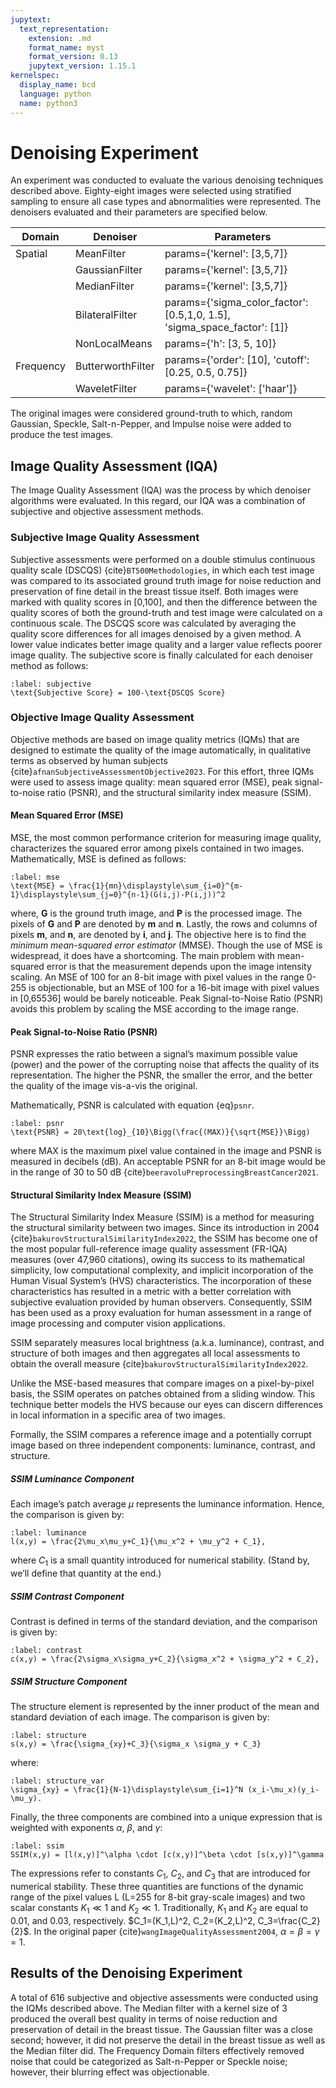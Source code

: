 ```yaml
---
jupytext:
  text_representation:
    extension: .md
    format_name: myst
    format_version: 0.13
    jupytext_version: 1.15.1
kernelspec:
  display_name: bcd
  language: python
  name: python3
---
```

# Denoising Experiment

An experiment was conducted to evaluate the various denoising techniques described above. Eighty-eight images were selected using stratified sampling to ensure all case types and abnormalities were represented. The denoisers evaluated and their parameters are specified below.

| Domain     | Denoiser          | Parameters                                                               |
|------------|-------------------|--------------------------------------------------------------------------|
| Spatial    | MeanFilter        | params={'kernel': [3,5,7]}                                               |
|            | GaussianFilter    | params={'kernel': [3,5,7]}                                               |
|            | MedianFilter      | params={'kernel': [3,5,7]}                                               |
|            | BilateralFilter   | params={'sigma_color_factor': [0.5,1,0, 1.5], 'sigma_space_factor': [1]} |
|            | NonLocalMeans     | params={'h': [3, 5, 10]}                                                 |
| Frequency  | ButterworthFilter | params={'order': [10], 'cutoff': [0.25, 0.5, 0.75]}                      |
|            | WaveletFilter     | params={'wavelet': ['haar']}                                             |

The original images were considered ground-truth to which, random Gaussian, Speckle, Salt-n-Pepper, and Impulse noise were added to produce the test images.

## Image Quality Assessment (IQA)

The Image Quality Assessment (IQA) was the process by which denoiser algorithms were evaluated. In this regard, our IQA was a combination of subjective and objective assessment methods.

### Subjective Image Quality Assessment

Subjective assessments were performed on a double stimulus continuous quality scale (DSCQS) {cite}`BT500Methodologies`, in which each test image was compared to its associated ground truth image for noise reduction and preservation of fine detail in the breast tissue itself. Both images were marked with quality scores in [0,100], and then the difference between the quality scores of both the ground-truth and test image were calculated on a continuous scale. The DSCQS score was calculated by averaging the quality score differences for all images denoised by a given method. A lower value indicates better image quality and a larger value reflects poorer image quality. The subjective score is finally calculated for each denoiser method as follows:

```{math}
:label: subjective
\text{Subjective Score} = 100-\text{DSCQS Score}
```

### Objective Image Quality Assessment

Objective methods are based on image quality metrics (IQMs) that are designed to estimate the quality of the image automatically, in qualitative terms as observed by human subjects {cite}`afnanSubjectiveAssessmentObjective2023`.  For this effort, three IQMs were used to assess image quality: mean squared error (MSE), peak signal-to-noise ratio (PSNR), and the structural similarity index measure (SSIM).

#### Mean Squared Error (MSE)

MSE, the most common performance criterion for measuring image quality, characterizes the squared error among pixels contained in two images. Mathematically, MSE is defined as follows:

```{math}
:label: mse
\text{MSE} = \frac{1}{mn}\displaystyle\sum_{i=0}^{m-1}\displaystyle\sum_{j=0}^{n-1}(G(i,j)-P(i,j))^2
```

where, **G** is the ground truth image, and **P** is the processed image. The pixels of **G** and **P** are denoted by **m** and **n**. Lastly, the rows and columns of pixels **m**, and **n**, are denoted by **i**, and **j**.
The objective here is to find the *minimum mean-squared error estimator* (MMSE).
Though the use of MSE is widespread, it does have a shortcoming. The main problem with mean-squared error is that the measurement depends upon the image intensity scaling. An MSE of 100 for an 8-bit image with pixel values in the range 0-255 is objectionable, but an MSE of 100 for a 16-bit image with pixel values in [0,65536] would be barely noticeable.
Peak Signal-to-Noise Ratio (PSNR) avoids this problem by scaling the MSE according to the image range.

#### Peak Signal-to-Noise Ratio (PSNR)

PSNR expresses the ratio between a signal’s maximum possible value (power) and the power of the corrupting noise that affects the quality of its representation.  The higher the PSNR, the smaller the error, and the better the quality of the image vis-a-vis the original.

Mathematically, PSNR is calculated with equation {eq}`psnr`.

```{math}
:label: psnr
\text{PSNR} = 20\text{log}_{10}\Bigg(\frac{(MAX)}{\sqrt{MSE}}\Bigg)
```

where MAX is the maximum pixel value contained in the image and PSNR is measured in decibels (dB). An acceptable PSNR for an 8-bit image would be in the range of 30 to 50 dB {cite}`beeravoluPreprocessingBreastCancer2021`.

#### Structural Similarity Index Measure (SSIM)

The Structural Similarity Index Measure (SSIM) is a method for measuring the structural similarity between two images. Since its introduction in 2004 {cite}`bakurovStructuralSimilarityIndex2022`, the SSIM has become one of the most popular full-reference image quality assessment (FR-IQA) measures (over 47,960 citations), owing its success to its mathematical simplicity, low computational complexity, and implicit incorporation of the Human Visual System’s (HVS) characteristics. The incorporation of these characteristics has resulted in a metric with a better correlation with subjective evaluation provided by human observers. Consequently, SSIM has been used as a proxy evaluation for human assessment in a range of image processing and computer vision applications.

SSIM separately measures local brightness (a.k.a. luminance), contrast, and structure of both images and then aggregates all local assessments to obtain the overall measure {cite}`bakurovStructuralSimilarityIndex2022`.

Unlike the MSE-based measures that compare images on a pixel-by-pixel basis, the SSIM operates on patches obtained from a sliding window.  This technique better models the HVS because our eyes can discern differences in local information in a specific area of two images.

Formally, the SSIM compares a reference image and a potentially corrupt image based on three independent components: luminance, contrast, and structure.

##### SSIM Luminance Component

Each image’s patch average $\mu$ represents the luminance information. Hence, the comparison is given by:

```{math}
:label: luminance
l(x,y) = \frac{2\mu_x\mu_y+C_1}{\mu_x^2 + \mu_y^2 + C_1},
```

where $C_1$ is a small quantity introduced for numerical stability. (Stand by, we’ll define that quantity at the end.)

##### SSIM Contrast Component

Contrast is defined in terms of the standard deviation, and the comparison is given by:

```{math}
:label: contrast
c(x,y) = \frac{2\sigma_x\sigma_y+C_2}{\sigma_x^2 + \sigma_y^2 + C_2},
```

##### SSIM Structure Component

The structure element is represented by the inner product of the mean and standard deviation of each image. The comparison is given by:

```{math}
:label: structure
s(x,y) = \frac{\sigma_{xy}+C_3}{\sigma_x \sigma_y + C_3}
```

where:

```{math}
:label: structure_var
\sigma_{xy} = \frac{1}{N-1}\displaystyle\sum_{i=1}^N (x_i-\mu_x)(y_i-\mu_y).
```

Finally, the three components are combined into a unique expression that is weighted with exponents $\alpha$, $\beta$, and $\gamma$:

```{math}
:label: ssim
SSIM(x,y) = [l(x,y)]^\alpha \cdot [c(x,y)]^\beta \cdot [s(x,y)]^\gamma
```

The expressions refer to constants $C_1$, $C_2$, and $C_3$ that are introduced for numerical stability. These three quantities are functions of the dynamic range of the pixel values L (L=255 for 8-bit gray-scale images) and two scalar constants $K_1 \ll 1$ and $K_2 \ll 1$. Traditionally, $K_1$  and $K_2$ are equal to 0.01, and 0.03, respectively. $C_1=(K_1,L)^2, C_2=(K_2,L)^2,  C_3=\frac{C_2}{2}$. In the original paper {cite}`wangImageQualityAssessment2004`, $\alpha= \beta = \gamma = 1$.

## Results of the Denoising Experiment

A total of 616 subjective and objective assessments were conducted using the IQMs described above. The Median filter with a kernel size of 3 produced the overall best quality in terms of noise reduction and preservation of detail in the breast tissue. The Gaussian filter was a close second; however, it did not preserve the detail in the breast tissue as well as the Median filter did. The Frequency Domain filters effectively removed noise that could be categorized as Salt-n-Pepper or Speckle noise; however, their blurring effect was objectionable.
